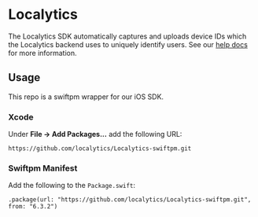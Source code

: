 # Localytics
The Localytics SDK automatically captures and uploads device IDs which the Localytics backend uses to uniquely identify users. See our [help docs](https://help.uplandsoftware.com/localytics/dev/ios.html#ios) for more information.

## Usage
This repo is a swiftpm wrapper for our iOS SDK.

### Xcode
Under **File -> Add Packages...** add the following URL:

```
https://github.com/localytics/Localytics-swiftpm.git
```


### Swiftpm Manifest
Add the following  to the `Package.swift`:

```
.package(url: "https://github.com/localytics/Localytics-swiftpm.git", from: "6.3.2")
```
